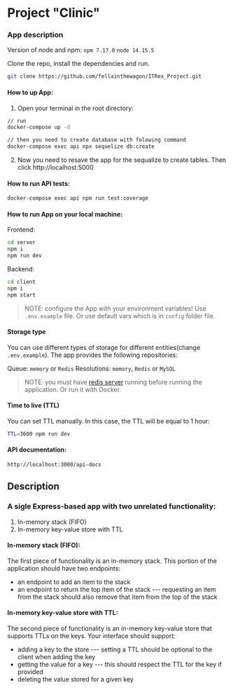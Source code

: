 # Project "Clinic"

### App description

Version of node and npm:
`npm 7.17.0`
`node 14.15.5`

Clone the repo, install the dependencies and run.

```bash
git clone https://github.com/fellainthewagon/ITRex_Project.git
```

#### How to up App:

1. Open your terminal in the root directory:

```sh
// run
docker-compose up -d

// then you need to create database with folowing command
docker-compose exec api npx sequelize db:create
```

2. Now you need to resave the app for the sequalize to create tables.
   Then click http://localhost:5000

#### How to run API tests:

```sh
docker-compose exec api npm run test:coverage
```

#### How to run App on your local machine:

Frontend:

```sh
cd server
npm i
npm run dev
```

Backend:

```sh
cd client
npm i
npm start
```

> NOTE: configure the App with your environment variables! Use `.env.example` file.
> Or use default vars which is in `config` folder file.

#### Storage type

You can use different types of storage for different entities(change `.env.example`).
The app provides the following repositories:

Queue: `memory` or `Redis`
Resolutions: `memory`, `Redis` or `MySQL`

> NOTE: you must have [redis server](https://redis.io/topics/quickstart) running before running the application. Or run it with Docker.

#### Time to live (TTL)

You can set TTL manually. In this case, the TTL will be equal to 1 hour:

```sh
TTL=3600 npm run dev
```

#### API documentation:

```sh
http://localhost:3000/api-docs
```

## Description

### A sigle Express-based app with two unrelated functionality:

1. In-memory stack (FIFO)
2. In-memory key-value store with TTL

#### In-memory stack (FIFO):

The first piece of functionality is an in-memory stack. This portion of the application should have two endpoints:

- an endpoint to add an item to the stack
- an endpoint to return the top item of the stack
  --- requesting an item from the stack should also remove that item from the top of the stack

#### In-memory key-value store with TTL:

The second piece of functionality is an in-memory key-value store that supports TTLs on the keys.
Your interface should support:

- adding a key to the store
  --- setting a TTL should be optional to the client when adding the key
- getting the value for a key
  --- this should respect the TTL for the key if provided
- deleting the value stored for a given key
